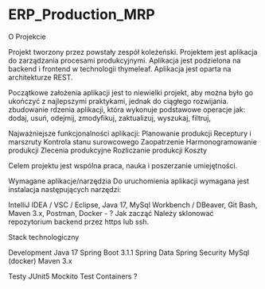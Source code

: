 # ERP_Production_MRP

O Projekcie

Projekt tworzony przez powstały zespół koleżeński. Projektem jest aplikacja do zarządzania procesami produkcyjnymi. 
Aplikacja jest podzielona na backend i frontend w technologii thymeleaf. 
Aplikacja jest oparta na architekturze REST.

Początkowe założenia aplikacji
jest to niewielki projekt, aby można było go ukończyć z najlepszymi praktykami, jednak do ciągłego rozwijania.
zbudowanie rdzenia aplikacji, która wykonuje podstawowe operacje jak: dodaj, usuń, odejmij, zmodyfikuj, zaktualizuj, wyszukaj, filtruj, 

Najważniejsze funkcjonalności aplikacji:
Planowanie produkcji
Receptury i marszruty
Kontrola stanu surowcowego
Zaopatrzenie
Harmonogramowanie produkcji
Zlecenia produkcyjne
Rozliczanie produkcji
Koszty

Celem projektu jest wspólna praca, nauka i poszerzanie umiejętności.

Wymagane aplikacje/narzędzia
Do uruchomienia aplikacji wymagana jest instalacja następujących narzędzi:

IntelliJ IDEA / VSC / Eclipse,
Java 17,
MySql Workbench / DBeaver,
Git Bash,
Maven 3.x,
Postman,
Docker - ?
Jak zacząć
Należy sklonować repozytorium backend przez https lub ssh.


Stack technologiczny

Development
Java 17 
Spring Boot 3.1.1
Spring Data
Spring Security
MySql (docker)
Maven 3.x

Testy
JUnit5
Mockito
Test Containers ?
